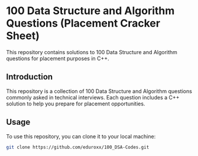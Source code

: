 # 100 Data Structure and Algorithm Questions (Placement Cracker Sheet)

This repository contains solutions to 100 Data Structure and Algorithm questions for placement purposes in C++.

## Introduction

This repository is a collection of 100 Data Structure and Algorithm questions commonly asked in technical interviews. Each question includes a C++ solution to help you prepare for placement opportunities.

## Usage

To use this repository, you can clone it to your local machine:

```bash
git clone https://github.com/eduroxx/100_DSA-Codes.git
